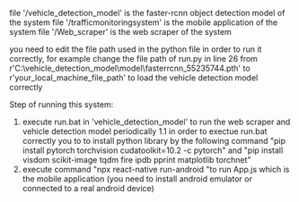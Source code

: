 file '/vehicle_detection_model' is the faster-rcnn object detection model of the system
file '/trafficmonitoringsystem' is the mobile application of the system
file '/Web_scraper' is the web scraper of the system

you need to edit the file path used in the python file in order to run it correctly, for example change the file path of run.py in line 26 from r'C:\vehicle_detection_model\model\fasterrcnn_55235744.pth' to r'your_local_machine_file_path' to load the vehicle detection model correctly

Step of running this system:
1. execute run.bat in 'vehicle_detection_model' to run the web scraper and vehicle detection model periodically
	1.1 in order to exectue run.bat correctly you to to install python library by the following command "pip install pytorch torchvision cudatoolkit=10.2 -c pytorch" and "pip install visdom scikit-image tqdm fire ipdb pprint matplotlib torchnet"
2. execute  command "npx react-native run-android "to run App.js which is the mobile application (you need to install android emulator or connected to a real android device)
